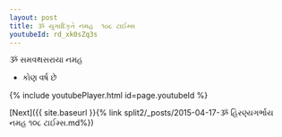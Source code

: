 ```yaml
---
layout: post
title: ૐ યુગાદિકૃતે નમહ  ૧૦૮ ટાઈમ્સ
youtubeId: rd_xk0sZq3s
---
```

 
 
 ૐ સમવથસરાયા નમહ  
 
 -  કોણ વર્ષ છે 
 
  
 
  
 
 
 
 
 
 


{% include youtubePlayer.html id=page.youtubeId %}
 
[Next]({{ site.baseurl }}{% link  split2/_posts/2015-04-17-ૐ હિરણ્યગર્ભાય નમહ ૧૦૮ ટાઈમ્સ.md%})
 
